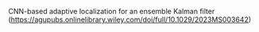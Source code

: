 CNN-based adaptive localization for an ensemble Kalman filter 
(https://agupubs.onlinelibrary.wiley.com/doi/full/10.1029/2023MS003642)
